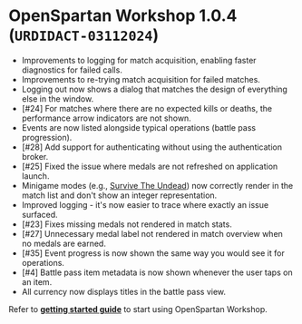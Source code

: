 # OpenSpartan Workshop 1.0.4 (`URDIDACT-03112024`)

- Improvements to logging for match acquisition, enabling faster diagnostics for failed calls.
- Improvements to re-trying match acquisition for failed matches.
- Logging out now shows a dialog that matches the design of everything else in the window.
- [#24] For matches where there are no expected kills or deaths, the performance arrow indicators are not shown.
- Events are now listed alongside typical operations (battle pass progression).
- [#28] Add support for authenticating without using the authentication broker.
- [#25] Fixed the issue where medals are not refreshed on application launch.
- Minigame modes (e.g., [Survive The Undead](https://www.halowaypoint.com/news/combat-workshop-survive-the-undead)) now correctly render in the match list and don't show an integer representation.
- Improved logging - it's now easier to trace where exactly an issue surfaced.
- [#23] Fixes missing medals not rendered in match stats.
- [#27] Unnecessary medal label not rendered in match overview when no medals are earned.
- [#35] Event progress is now shown the same way you would see it for operations.
- [#4] Battle pass item metadata is now shown whenever the user taps on an item.
- All currency now displays titles in the battle pass view.

Refer to [**getting started guide**](https://openspartan.com/docs/workshop/guides/get-started/) to start using OpenSpartan Workshop.
